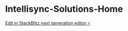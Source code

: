 # Intellisync-Solutions-Home

[Edit in StackBlitz next generation editor ⚡️](https://stackblitz.com/~/github.com/Chris-June/Intellisync-Solutions-Home)